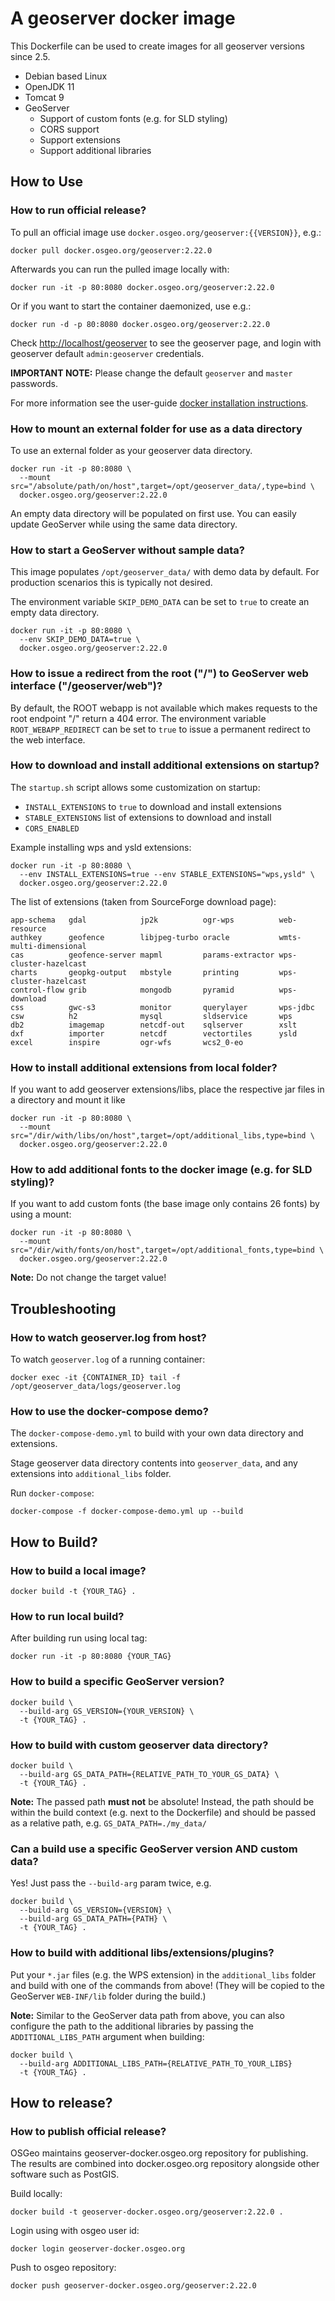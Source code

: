 # A geoserver docker image

This Dockerfile can be used to create images for all geoserver versions since 2.5.

* Debian based Linux
* OpenJDK 11
* Tomcat 9
* GeoServer
  * Support of custom fonts (e.g. for SLD styling)
  * CORS support
  * Support extensions
  * Support additional libraries

## How to Use

### How to run official release?

To pull an official image use ``docker.osgeo.org/geoserver:{{VERSION}}``, e.g.:

```shell
docker pull docker.osgeo.org/geoserver:2.22.0
```

Afterwards you can run the pulled image locally with:

```shell
docker run -it -p 80:8080 docker.osgeo.org/geoserver:2.22.0
```

Or if you want to start the container daemonized, use e.g.:

```shell
docker run -d -p 80:8080 docker.osgeo.org/geoserver:2.22.0
```

Check <http://localhost/geoserver> to see the geoserver page,
and login with geoserver default `admin:geoserver` credentials.

**IMPORTANT NOTE:** Please change the default ``geoserver`` and ``master`` passwords.

For more information see the user-guide [docker installation instructions](https://docs.geoserver.org/latest/en/user/installation/docker.html).

### How to mount an external folder for use as a data directory

To use an external folder as your geoserver data directory.

```shell
docker run -it -p 80:8080 \
  --mount src="/absolute/path/on/host",target=/opt/geoserver_data/,type=bind \
  docker.osgeo.org/geoserver:2.22.0
```

An empty data directory will be populated on first use. You can easily update GeoServer while
using the same data directory.

### How to start a GeoServer without sample data?

This image populates ``/opt/geoserver_data/`` with demo data by default. For production scenarios this is typically not desired.

The environment variable `SKIP_DEMO_DATA` can be set to `true` to create an empty data directory.

```shell
docker run -it -p 80:8080 \
  --env SKIP_DEMO_DATA=true \
  docker.osgeo.org/geoserver:2.22.0
```

### How to issue a redirect from the root ("/") to GeoServer web interface ("/geoserver/web")?

By default, the ROOT webapp is not available which makes requests to the root endpoint "/" return a 404 error.
The environment variable `ROOT_WEBAPP_REDIRECT` can be set to `true` to issue a permanent redirect to the web interface.

### How to download and install additional extensions on startup?

The ``startup.sh`` script allows some customization on startup:

* ``INSTALL_EXTENSIONS`` to ``true`` to download and install extensions
* ``STABLE_EXTENSIONS`` list of extensions to download and install
* ``CORS_ENABLED``

Example installing wps and ysld extensions:

```shell
docker run -it -p 80:8080 \
  --env INSTALL_EXTENSIONS=true --env STABLE_EXTENSIONS="wps,ysld" \
  docker.osgeo.org/geoserver:2.22.0
```

The list of extensions (taken from SourceForge download page):

```shell
app-schema   gdal            jp2k          ogr-wps          web-resource
authkey      geofence        libjpeg-turbo oracle           wmts-multi-dimensional
cas          geofence-server mapml         params-extractor wps-cluster-hazelcast
charts       geopkg-output   mbstyle       printing         wps-cluster-hazelcast
control-flow grib            mongodb       pyramid          wps-download
css          gwc-s3          monitor       querylayer       wps-jdbc
csw          h2              mysql         sldservice       wps
db2          imagemap        netcdf-out    sqlserver        xslt
dxf          importer        netcdf        vectortiles      ysld
excel        inspire         ogr-wfs       wcs2_0-eo
```

### How to install additional extensions from local folder?

If you want to add geoserver extensions/libs, place the respective jar files in a directory and mount it like

```shell
docker run -it -p 80:8080 \
  --mount src="/dir/with/libs/on/host",target=/opt/additional_libs,type=bind \
  docker.osgeo.org/geoserver:2.22.0
```

### How to add additional fonts to the docker image (e.g. for SLD styling)?

If you want to add custom fonts (the base image only contains 26 fonts) by using a mount:

```shell
docker run -it -p 80:8080 \
  --mount src="/dir/with/fonts/on/host",target=/opt/additional_fonts,type=bind \
  docker.osgeo.org/geoserver:2.22.0
```

**Note:** Do not change the target value!

## Troubleshooting

### How to watch geoserver.log from host?

To watch ``geoserver.log`` of a running container:

```shell
docker exec -it {CONTAINER_ID} tail -f /opt/geoserver_data/logs/geoserver.log
```

### How to use the docker-compose demo?

The ``docker-compose-demo.yml`` to build with your own data directory and extensions.

Stage geoserver data directory contents into ``geoserver_data``, and any extensions into ``additional_libs`` folder.

Run ``docker-compose``:

```shell
docker-compose -f docker-compose-demo.yml up --build
```

## How to Build?

### How to build a local image?

```shell
docker build -t {YOUR_TAG} .
```

### How to run local build?

After building run using local tag:

```shell
docker run -it -p 80:8080 {YOUR_TAG}
```

### How to build a specific GeoServer version?

```shell
docker build \
  --build-arg GS_VERSION={YOUR_VERSION} \
  -t {YOUR_TAG} .
```

### How to build with custom geoserver data directory?

```shell
docker build \
  --build-arg GS_DATA_PATH={RELATIVE_PATH_TO_YOUR_GS_DATA} \
  -t {YOUR_TAG} .
```

**Note:** The passed path **must not** be absolute! Instead, the path should be within the build context (e.g. next to the Dockerfile) and should be passed as a relative path, e.g. `GS_DATA_PATH=./my_data/`

### Can a build use a specific GeoServer version AND custom data?

Yes! Just pass the `--build-arg` param twice, e.g.

```shell
docker build \
  --build-arg GS_VERSION={VERSION} \
  --build-arg GS_DATA_PATH={PATH} \
  -t {YOUR_TAG} .
```

### How to build with additional libs/extensions/plugins?

Put your `*.jar` files (e.g. the WPS extension) in the `additional_libs` folder and build with one of the commands from above! (They will be copied to the GeoServer `WEB-INF/lib` folder during the build.)

**Note:** Similar to the GeoServer data path from above, you can also configure the path to the additional libraries by passing the `ADDITIONAL_LIBS_PATH` argument when building:

```shell
docker build \
  --build-arg ADDITIONAL_LIBS_PATH={RELATIVE_PATH_TO_YOUR_LIBS}
  -t {YOUR_TAG} .
```

## How to release?

### How to publish official release?

OSGeo maintains geoserver-docker.osgeo.org repository for publishing. The results are combined into docker.osgeo.org repository alongside other software such as PostGIS.

Build locally:

```shell
docker build -t geoserver-docker.osgeo.org/geoserver:2.22.0 .
```

Login using with osgeo user id:

```shell
docker login geoserver-docker.osgeo.org
```

Push to osgeo repository:

```shell
docker push geoserver-docker.osgeo.org/geoserver:2.22.0
```
